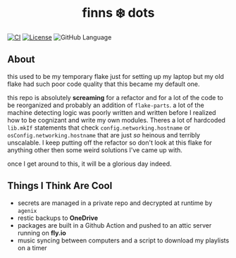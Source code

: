 <h1 align="center">finns ❄️ dots</h1>

[![CI](https://github.com/Multipixelone/nix-laptop/actions/workflows/ci.yml/badge.svg)](https://github.com/Multipixelone/nix-laptop/actions/workflows/ci.yml)
[![License](https://img.shields.io/github/license/Multipixelone/nix-laptop)](https://github.com/Multipixelone/nix-laptop/blob/master/LICENSE)
![GitHub Language](https://img.shields.io/github/languages/top/Multipixelone/nix-laptop?color=c6a0f6)

## About

this used to be my temporary flake just for setting up my laptop but my old flake had such poor code quality that this became my default one.

this repo is absolutely **screaming** for a refactor and for a lot of the code to be reorganized and probably an addition of `flake-parts`. a lot of the machine detecting logic was poorly written and written before I realized how to be cognizant and write my own modules. Theres a lot of hardcoded `lib.mkIf` statements that check `config.networking.hostname` or `osConfig.networking.hostname` that are just _so_ heinous and terribly unscalable. I keep putting off the refactor so don't look at this flake for anything other then some weird solutions I've came up with.

once I get around to this, it will be a glorious day indeed.

## Things I Think Are Cool

- secrets are managed in a private repo and decrypted at runtime by `agenix`
- restic backups to **OneDrive**
- packages are built in a Github Action and pushed to an attic server running on **fly.io**
- music syncing between computers and a script to download my playlists on a timer
